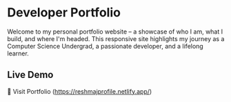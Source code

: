 # Developer Portfolio
Welcome to my personal portfolio website – a showcase of who I am, what I build, and where I'm headed.
This responsive site highlights my journey as a Computer Science Undergrad, a passionate developer, and a lifelong learner.

## Live Demo
🔗 Visit Portfolio
(https://reshmajprofile.netlify.app/)

